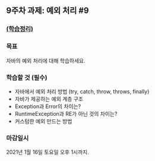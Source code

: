 <h2>9주차 과제: 예외 처리 #9</h2>

<h3><a href="https://www.notion.so/9-9-3fa3a8f284694f4a886acffb768803f8">(학습정리)</a></h3>

<h3>목표</h3>

자바의 예외 처리에 대해 학습하세요.

<h3>학습할 것 (필수)</h3>

- 자바에서 예외 처리 방법 (try, catch, throw, throws, finally)
- 자바가 제공하는 예외 계층 구조
- Exception과 Error의 차이는?
- RuntimeException과 RE가 아닌 것의 차이는?
- 커스텀한 예외 만드는 방법

<h3>마감일시</h3>

2021년 1월 16일 토요일 오후 1시까지.